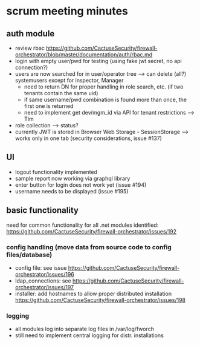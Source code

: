 # scrum meeting minutes

## auth module
- review rbac <https://github.com/CactuseSecurity/firewall-orchestrator/blob/master/documentation/auth/rbac.md>
- login with empty user/pwd for testing (using fake jwt secret, no api connection?)
- users are now searched for in user/operator tree --> can delete (all?) systemusers except for inspector, Manager
  - need to return DN for proper handling in role search, etc. (if two tenants contain the same uid)
  - if same username/pwd combination is found more than once, the first one is returned 
  - need to implement get dev/mgm_id via API for tenant restrictions --> Tim
- role collection --> status?
- currently JWT is stored in Browser Web Storage - SessionStorage --> works only in one tab (security considerations, issue #137)

## UI
- logout functionality implemented
- sample report now working via graphql library
- enter button for login does not work yet (issue #194)
- username needs to be displayed (issue #195)

## basic functionality

need for common functionality for all .net modules identified: <https://github.com/CactuseSecurity/firewall-orchestrator/issues/192>

### config handling (move data from source code to config files/database) 
- config file: see issue <https://github.com/CactuseSecurity/firewall-orchestrator/issues/196>
- ldap_connections: see <https://github.com/CactuseSecurity/firewall-orchestrator/issues/197>
- installer: add hostnames to allow proper distributed installation <https://github.com/CactuseSecurity/firewall-orchestrator/issues/198>

### logging
- all modules log into separate log files in /var/log/fworch
- still need to implement central logging for distr. installations
